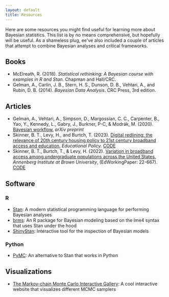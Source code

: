 ```yaml
---
layout: default
title: Resources
---
```


Here are some resources you might find useful for learning more about Bayesian
statistics. This list is by no means comprehensive, but hopefully will be
useful. As a shameless plug, ee've also included a couple of articles that
attempt to combine Bayesian analyses and critical frameworks.

## Books

- McElreath, R. (2018). _Statistical rethinking: A Bayesian course with examples
  in R and Stan._ Chapman and Hall/CRC.
- Gelman, A., Carlin, J. B., Stern, H. S., Dunson, D. B., Vehtari, A., and Rubin,
  D. B. (2014). _Bayesian Data Analysis_. CRC Press, 3rd edition.

## Articles

- Gelman, A., Vehtari, A., Simpson, D., Margossian, C. C., Carpenter, B., Yao,
  Y., Kennedy, L., Gabry, J., Burkner, P-C, & Modrák, M. (2020). [Bayesian
  workflow.](https://arxiv.org/abs/2011.01808) _arXiv preprint_
- Skinner, B. T., Levy, H., and Burtch, T. (2023). [Digital redlining: the
  relevance of 20th century housing policy to 21st century broadband access and
  education.](https://www.edworkingpapers.com/ai21-471) _Educational
  Policy._ [CODE](https://github.com/btskinner/bb_holc_rep)
- Skinner, B. T., Burtch, T., & Levy, H. (2022). [Variation in broadband access
  among undergraduate populations across the United
  States.](https://www.edworkingpapers.com/ai22-667) _Annenberg Institute at
  Brown University_, (EdWorkingPaper: 22-667).
  [CODE](https://github.com/btskinner/bb_desc_rep)

## Software

### R

- [Stan](https://mc-stan.org): A modern statistical programming language for
  performing Bayesian analyses
- [brms](https://paul-buerkner.github.io/brms/): An R package for Bayesian
  modeling based on the lme4 syntax that uses Stan under the hood
- [ShinyStan](https://mc-stan.org/users/interfaces/shinystan): Interactive tool
  for the inspection of Bayesian models

### Python

- [PyMC](https://www.pymc.io/welcome.html): An alternative to Stan that works in Python

## Visualizations

- [The Markov-chain Monte Carlo Interactive
  Gallery](http://chi-feng.github.io/mcmc-demo/): A cool interactive website
  that visualizes different MCMC samplers
  
